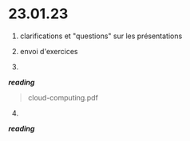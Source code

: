# 23.01.23

1) clarifications et "questions" sur les présentations
2) envoi d'exercices

3)
***reading***

> cloud-computing.pdf

4)
***reading***


